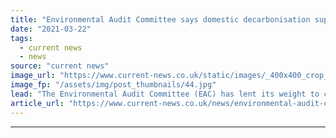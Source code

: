 ```yaml
---
title: "Environmental Audit Committee says domestic decarbonisation support has been ‘woefully inadequate’"
date: "2021-03-22"
tags: 
  - current news
  - news
source: "current news"
image_url: "https://www.current-news.co.uk/static/images/_400x400_crop_center-center/Houses-at-night-EAC-report-credit-Dominika-Roseclay_Pexels.jpg"
image_fp: "/assets/img/post_thumbnails/44.jpg"
lead: "​The Environmental Audit Committee (EAC) has lent its weight to calls for the Green Homes Grant to be rolled over beyond the end of March 2021."
article_url: "https://www.current-news.co.uk/news/environmental-audit-committee-says-domestic-decarbonisation-support-has-been-woefully-inadequate?utm_source=rss-feeds&utm_medium=rss&utm_campaign=rss"
---
```


---
